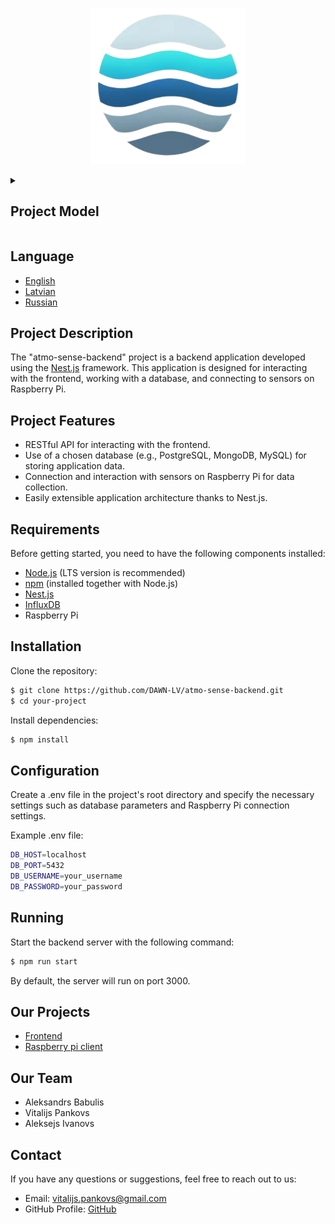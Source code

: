 <p align="center">
  <a href="https://github.com/DAWN-LV/aqm-backend" target="blank">
    <img src="https://github.com/DAWN-LV/aqm-backend/raw/master/src/common/images/Logo.png?raw=true" width="250" alt="AtmoSense Logo" />
  </a>
</p>

<details>
  <summary>
    <h2>Project Model</h2>
  </summary>

  <p align="center">
    <a href="https://lucid.app/lucidchart/f50687e3-ca8d-4006-92a6-79743d0dfecf/edit?view_items=Xv1Sjn5sZt9H&invitationId=inv_160e4e53-1fce-4aa5-a0ea-1828c28fd23f" target="blank">
      <img src="https://github.com/DAWN-LV/aqm-backend/raw/master/src/common/images/Model.png?raw=true" max-width="800" alt="Model"/>
      <img src="https://github.com/DAWN-LV/aqm-backend/raw/master/src/common/images/Stack.png?raw=true" max-width="800" alt="Stack"/>
    </a>
  </p>
</details>

## Language

- [English](README.md)
- [Latvian](README.lv.md)
- [Russian](README.ru.md)

## Project Description

The "atmo-sense-backend" project is a backend application developed using the [Nest.js](https://github.com/nestjs/nest) framework. This application is designed for interacting with the frontend, working with a database, and connecting to sensors on Raspberry Pi.

## Project Features

- RESTful API for interacting with the frontend.
- Use of a chosen database (e.g., PostgreSQL, MongoDB, MySQL) for storing application data.
- Connection and interaction with sensors on Raspberry Pi for data collection.
- Easily extensible application architecture thanks to Nest.js.

## Requirements

Before getting started, you need to have the following components installed:

- [Node.js](https://nodejs.org/en) (LTS version is recommended)
- [npm](https://www.npmjs.com/) (installed together with Node.js)
- [Nest.js](https://nestjs.com/)
- [InfluxDB](https://www.influxdata.com/)
- Raspberry Pi

## Installation

Clone the repository:

```bash
$ git clone https://github.com/DAWN-LV/atmo-sense-backend.git
$ cd your-project
```

Install dependencies:

```bash
$ npm install
```

## Configuration

Create a .env file in the project's root directory and specify the necessary settings such as database parameters and Raspberry Pi connection settings.

Example .env file:

```bash
DB_HOST=localhost
DB_PORT=5432
DB_USERNAME=your_username
DB_PASSWORD=your_password
```

## Running

Start the backend server with the following command:

```bash
$ npm run start
```

By default, the server will run on port 3000.

## Our Projects

- [Frontend](https://github.com/DAWN-LV/aqm-frontend)
- [Raspberry pi client](https://github.com/PepeWarrior69/aqm-sensor-client)

## Our Team
- Aleksandrs Babulis
- Vitalijs Pankovs
- Aleksejs Ivanovs

## Contact
If you have any questions or suggestions, feel free to reach out to us:

- Email: vitalijs.pankovs@gmail.com
- GitHub Profile: [GitHub](https://github.com/DAWN-LV)

